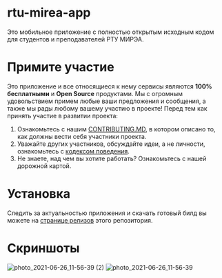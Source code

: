 # rtu-mirea-app

Это мобильное приложение с полностью открытым исходным кодом для студентов и преподавателей РТУ МИРЭА.

# Примите участие
Это приложение и все относящиеся к нему сервисы являются **100% бесплатными** и **Open Source** продуктами. Мы с огромным удовольствием примем любые ваши предложения и сообщения, а также мы рады любому вашему участию в проекте! Перед тем как принять участие в развитии проекта:
1. Ознакомьтесь с нашим [CONTRIBUTING.MD](https://github.com/Ninja-Official/rtu-mirea-mobile/blob/master/CONTRIBUTING.md), в котором описано то, как должны вести себя участники проекта.
2. Уважайте других участников, обсуждайте идеи, а не личности, ознакомьтесь с [кодексом поведения](https://github.com/Ninja-Official/rtu-mirea-mobile/blob/master/CODE_OF_CONDUCT.md).
3. Не знаете, над чем вы хотите работать? Ознакомьтесь с нашей дорожной картой.

# Установка
Следить за актуальностью приложения и скачать готовый билд вы можете на [странице релизов](https://github.com/Ninja-Official/rtu-mirea-mobile/releases) этого репозитория.

# Скриншоты
![photo_2021-06-26_11-56-39 (2)](https://user-images.githubusercontent.com/51058739/123508094-ea93bb00-d675-11eb-9955-3b6a5fe9486b.jpg)
![photo_2021-06-26_11-56-39](https://user-images.githubusercontent.com/51058739/123508096-ebc4e800-d675-11eb-9001-79f34e5b7996.jpg)
